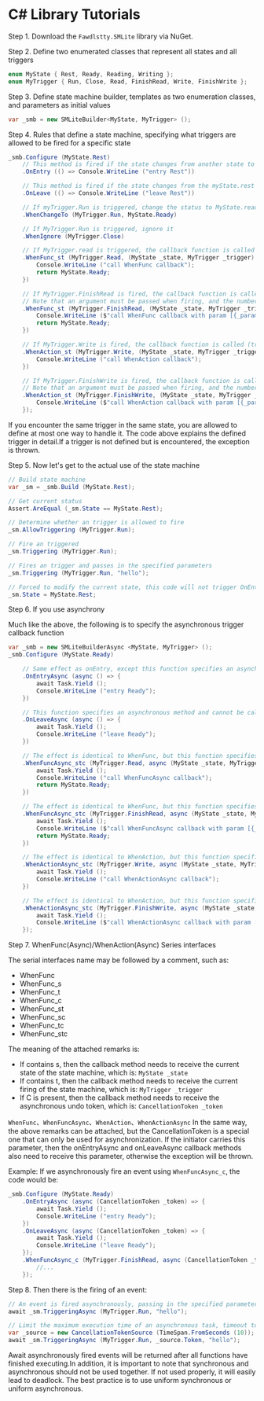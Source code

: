 # C# Library Tutorials

Step 1. Download the `Fawdlstty.SMLite` library via NuGet.

Step 2. Define two enumerated classes that represent all states and all triggers

```csharp
enum MyState { Rest, Ready, Reading, Writing };
enum MyTrigger { Run, Close, Read, FinishRead, Write, FinishWrite };
```

Step 3. Define state machine builder, templates as two enumeration classes, and parameters as initial values

```csharp
var _smb = new SMLiteBuilder<MyState, MyTrigger> ();
```

Step 4. Rules that define a state machine, specifying what triggers are allowed to be fired for a specific state

```csharp
_smb.Configure (MyState.Rest)
    // This method is fired if the state changes from another state to myState.rest state, not by the initial value specified when the state machine is initialized
    .OnEntry (() => Console.WriteLine ("entry Rest"))

    // This method is fired if the state changes from the myState.rest state to another state
    .OnLeave (() => Console.WriteLine ("leave Rest"))

    // If myTrigger.Run is triggered, change the status to MyState.ready
    .WhenChangeTo (MyTrigger.Run, MyState.Ready)

    // If MyTrigger.Run is triggered, ignore it
    .WhenIgnore (MyTrigger.Close)

    // If MyTrigger.read is triggered, the callback function is called and the state is adjusted to the return value
    .WhenFunc_st (MyTrigger.Read, (MyState _state, MyTrigger _trigger) => {
        Console.WriteLine ("call WhenFunc callback");
        return MyState.Ready;
    })

    // If MyTrigger.FinishRead is fired, the callback function is called and the state is adjusted to the return value
    // Note that an argument must be passed when firing, and the number and type must match exactly, otherwise an exception is thrown
    .WhenFunc_st (MyTrigger.FinishRead, (MyState _state, MyTrigger _trigger, string _param) => {
        Console.WriteLine ($"call WhenFunc callback with param [{_param}]");
        return MyState.Ready;
    })

    // If MyTrigger.Write is fired, the callback function is called (triggering this method callback does not adjust the return value)
    .WhenAction_st (MyTrigger.Write, (MyState _state, MyTrigger _trigger) => {
        Console.WriteLine ("call WhenAction callback");
    })

    // If MyTrigger.FinishWrite is fired, the callback function is called (triggering this method callback does not adjust the return value)
    // Note that an argument must be passed when firing, and the number and type must match exactly, otherwise an exception is thrown
    .WhenAction_st (MyTrigger.FinishWrite, (MyState _state, MyTrigger _trigger, string _param) => {
        Console.WriteLine ($"call WhenAction callback with param [{_param}]");
    });
```

If you encounter the same trigger in the same state, you are allowed to define at most one way to handle it. The code above explains the defined trigger in detail.If a trigger is not defined but is encountered, the exception is thrown.

Step 5. Now let's get to the actual use of the state machine

```csharp
// Build state machine
var _sm = _smb.Build (MyState.Rest);

// Get current status
Assert.AreEqual (_sm.State == MyState.Rest);

// Determine whether an trigger is allowed to fire
_sm.AllowTriggering (MyTrigger.Run);

// Fire an triggered
_sm.Triggering (MyTrigger.Run);

// Fires an trigger and passes in the specified parameters
_sm.Triggering (MyTrigger.Run, "hello");

// Forced to modify the current state, this code will not trigger OnEntry and OnLeave methods
_sm.State = MyState.Rest;
```

Step 6. If you use asynchrony

Much like the above, the following is to specify the asynchronous trigger callback function

```csharp
var _smb = new SMLiteBuilderAsync <MyState, MyTrigger> ();
_smb.Configure (MyState.Ready)

    // Same effect as onEntry, except this function specifies an asynchronous method and cannot be called at the same time as OnEntry
    .OnEntryAsync (async () => {
        await Task.Yield ();
        Console.WriteLine ("entry Ready");
    })

    // This function specifies an asynchronous method and cannot be called at the same time as OnLeave
    .OnLeaveAsync (async () => {
        await Task.Yield ();
        Console.WriteLine ("leave Ready");
    })

    // The effect is identical to WhenFunc, but this function specifies an asynchronous method
    .WhenFuncAsync_stc (MyTrigger.Read, async (MyState _state, MyTrigger _trigger, CancellationToken _token) => {
        await Task.Yield ();
        Console.WriteLine ("call WhenFuncAsync callback");
        return MyState.Ready;
    })

    // The effect is identical to WhenFunc, but this function specifies an asynchronous method
    .WhenFuncAsync_stc (MyTrigger.FinishRead, async (MyState _state, MyTrigger _trigger, CancellationToken _token, string _param) => {
        await Task.Yield ();
        Console.WriteLine ($"call WhenFuncAsync callback with param [{_param}]");
        return MyState.Ready;
    })

    // The effect is identical to WhenAction, but this function specifies an asynchronous method
    .WhenActionAsync_stc (MyTrigger.Write, async (MyState _state, MyTrigger _trigger, CancellationToken _token) => {
        await Task.Yield ();
        Console.WriteLine ("call WhenActionAsync callback");
    })

    // The effect is identical to WhenAction, but this function specifies an asynchronous method
    .WhenActionAsync_stc (MyTrigger.FinishWrite, async (MyState _state, MyTrigger _trigger, CancellationToken _token, string _param) => {
        await Task.Yield ();
        Console.WriteLine ($"call WhenActionAsync callback with param [{_param}]");
    });
```

Step 7. WhenFunc(Async)/WhenAction(Async) Series interfaces

The serial interfaces name may be followed by a comment, such as:

- WhenFunc
- WhenFunc_s
- WhenFunc_t
- WhenFunc_c
- WhenFunc_st
- WhenFunc_sc
- WhenFunc_tc
- WhenFunc_stc

The meaning of the attached remarks is:

- If contains s, then the callback method needs to receive the current state of the state machine, which is: `MyState _state`
- If contains t, then the callback method needs to receive the current firing of the state machine, which is: `MyTrigger _trigger`
- If C is present, then the callback method needs to receive the asynchronous undo token, which is: `CancellationToken _token`

`WhenFunc`、`WhenFuncAsync`、`WhenAction`、`WhenActionAsync` In the same way, the above remarks can be attached, but the CancellationToken is a special one that can only be used for asynchronization. If the initiator carries this parameter, then the onEntryAsync and onLeaveAsync callback methods also need to receive this parameter, otherwise the exception will be thrown.

Example: If we asynchronously fire an event using `WhenFuncAsync_c`, the code would be:

```csharp
_smb.Configure (MyState.Ready)
    .OnEntryAsync (async (CancellationToken _token) => {
        await Task.Yield ();
        Console.WriteLine ("entry Ready");
    })
    .OnLeaveAsync (async (CancellationToken _token) => {
        await Task.Yield ();
        Console.WriteLine ("leave Ready");
    });
    .WhenFuncAsync_c (MyTrigger.FinishRead, async (CancellationToken _token, string _param) => {
        //...
    });
```

Step 8. Then there is the firing of an event:

```csharp
// An event is fired asynchronously, passing in the specified parameters
await _sm.TriggeringAsync (MyTrigger.Run, "hello");

// Limit the maximum execution time of an asynchronous task, timeout to cancel
var _source = new CancellationTokenSource (TimeSpan.FromSeconds (10));
await _sm.TriggeringAsync (MyTrigger.Run, _source.Token, "hello");
```

Await asynchronously fired events will be returned after all functions have finished executing.In addition, it is important to note that synchronous and asynchronous should not be used together. If not used properly, it will easily lead to deadlock. The best practice is to use uniform synchronous or uniform asynchronous.
